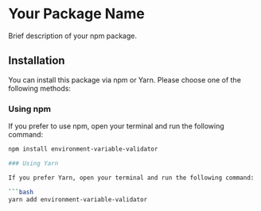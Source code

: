# Your Package Name

Brief description of your npm package.

## Installation

You can install this package via npm or Yarn. Please choose one of the following methods:

### Using npm

If you prefer to use npm, open your terminal and run the following command:

```bash
npm install environment-variable-validator

### Using Yarn

If you prefer Yarn, open your terminal and run the following command:

```bash
yarn add environment-variable-validator
